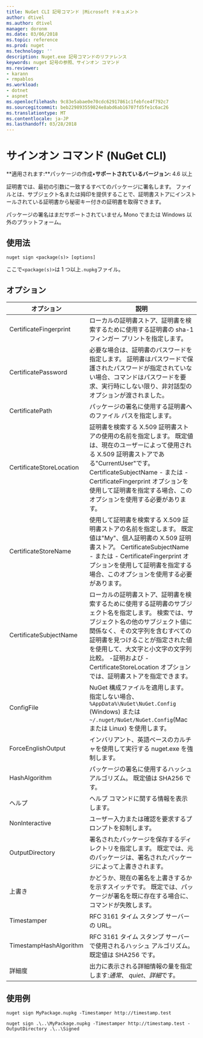 ```yaml
---
title: NuGet CLI 記号コマンド |Microsoft ドキュメント
author: dtivel
ms.author: dtivel
manager: doronm
ms.date: 03/06/2018
ms.topic: reference
ms.prod: nuget
ms.technology: ''
description: Nuget.exe 記号コマンドのリファレンス
keywords: nuget 記号の参照、サインオン コマンド
ms.reviewer:
- karann
- rmpablos
ms.workload:
- dotnet
- aspnet
ms.openlocfilehash: 9c83e5abae0e70cdc62917861c1febfce4f792c7
ms.sourcegitcommit: beb229893559824e8abd6ab16707fd5fe1c6ac26
ms.translationtype: MT
ms.contentlocale: ja-JP
ms.lasthandoff: 03/28/2018
---
```

# <a name="sign-command-nuget-cli"></a>サインオン コマンド (NuGet CLI)

**適用されます:**パッケージの作成&bullet;**サポートされているバージョン:** 4.6 以上

証明書では、最初の引数に一致するすべてのパッケージに署名します。 ファイルとは、サブジェクト名または拇印を提供することで、証明書ストアにインストールされている証明書から秘密キー付きの証明書を取得できます。

パッケージの署名はまだサポートされていません Mono でまたは Windows 以外のプラットフォーム。

## <a name="usage"></a>使用法

```cli
nuget sign <package(s)> [options]
```

ここで`<package(s)>`は 1 つ以上`.nupkg`ファイル。

## <a name="options"></a>オプション

| オプション | 説明 |
| --- | --- |
| CertificateFingerprint | ローカルの証明書ストア、証明書を検索するために使用する証明書の sha-1 フィンガー プリントを指定します。 |
| CertificatePassword | 必要な場合は、証明書のパスワードを指定します。 証明書はパスワードで保護されたパスワードが指定されていない場合、コマンドはパスワードを要求、実行時にしない限り、非対話型のオプションが渡されました。 |
| CertificatePath | パッケージの署名に使用する証明書へのファイル パスを指定します。 |
| CertificateStoreLocation | 証明書を検索する X.509 証明書ストアの使用の名前を指定します。 既定値は、現在のユーザーによって使用される X.509 証明書ストアである"CurrentUser"です。 CertificateSubjectName - または - CertificateFingerprint オプションを使用して証明書を指定する場合、このオプションを使用する必要があります。 |
| CertificateStoreName | 使用して証明書を検索する X.509 証明書ストアの名前を指定します。 既定値は"My"、個人証明書の X.509 証明書ストア。 CertificateSubjectName - または - CertificateFingerprint オプションを使用して証明書を指定する場合、このオプションを使用する必要があります。 |
| CertificateSubjectName | ローカルの証明書ストア、証明書を検索するために使用する証明書のサブジェクト名を指定します。  検索では、サブジェクト名の他のサブジェクト値に関係なく、その文字列を含むすべての証明書を見つけることが指定された値を使用して、大文字と小文字の文字列比較。  -証明および - CertificateStoreLocation オプションでは、証明書ストアを指定できます。 |
| ConfigFile | NuGet 構成ファイルを適用します。 指定しない場合、 `%AppData%\NuGet\NuGet.Config` (Windows) または`~/.nuget/NuGet/NuGet.Config`(Mac または Linux) を使用します。|
| ForceEnglishOutput | インバリアント、英語ベースのカルチャを使用して実行する nuget.exe を強制します。 |
| HashAlgorithm | パッケージの署名に使用するハッシュ アルゴリズム。 既定値は SHA256 です。 |
| ヘルプ | ヘルプ コマンドに関する情報を表示します。 |
| NonInteractive | ユーザー入力または確認を要求するプロンプトを抑制します。 |
| OutputDirectory | 署名されたパッケージを保存するディレクトリを指定します。 既定では、元のパッケージは、署名されたパッケージによって上書きされます。 |
| 上書き | かどうか、現在の署名を上書きするかを示すスイッチです。 既定では、パッケージが署名を既に存在する場合に、コマンドが失敗します。 |
| Timestamper | RFC 3161 タイム スタンプ サーバーの URL。 |
| TimestampHashAlgorithm | RFC 3161 タイム スタンプ サーバーで使用されるハッシュ アルゴリズム。 既定値は SHA256 です。 |
| 詳細度 | 出力に表示される詳細情報の量を指定します:*通常*、 *quiet*、*詳細*です。 |

## <a name="examples"></a>使用例

```cli
nuget sign MyPackage.nupkg -Timestamper http://timestamp.test

nuget sign .\..\MyPackage.nupkg -Timestamper http://timestamp.test -OutputDirectory .\..\Signed
```